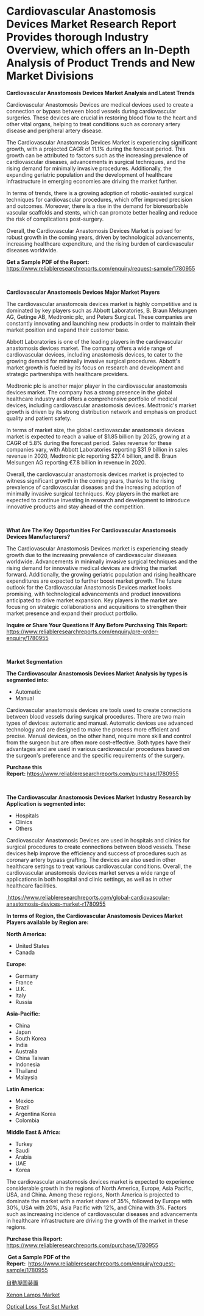 <p><h1>Cardiovascular Anastomosis Devices Market Research Report Provides thorough Industry Overview, which offers an In-Depth Analysis of Product Trends and New Market Divisions</h1></p><p><strong>Cardiovascular Anastomosis Devices Market Analysis and Latest Trends</strong></p>
<p><p>Cardiovascular Anastomosis Devices are medical devices used to create a connection or bypass between blood vessels during cardiovascular surgeries. These devices are crucial in restoring blood flow to the heart and other vital organs, helping to treat conditions such as coronary artery disease and peripheral artery disease.</p><p>The Cardiovascular Anastomosis Devices Market is experiencing significant growth, with a projected CAGR of 11.1% during the forecast period. This growth can be attributed to factors such as the increasing prevalence of cardiovascular diseases, advancements in surgical techniques, and the rising demand for minimally invasive procedures. Additionally, the expanding geriatric population and the development of healthcare infrastructure in emerging economies are driving the market further.</p><p>In terms of trends, there is a growing adoption of robotic-assisted surgical techniques for cardiovascular procedures, which offer improved precision and outcomes. Moreover, there is a rise in the demand for bioresorbable vascular scaffolds and stents, which can promote better healing and reduce the risk of complications post-surgery.</p><p>Overall, the Cardiovascular Anastomosis Devices Market is poised for robust growth in the coming years, driven by technological advancements, increasing healthcare expenditure, and the rising burden of cardiovascular diseases worldwide.</p></p>
<p><strong>Get a Sample PDF of the Report:&nbsp;</strong> <a href="https://www.reliableresearchreports.com/enquiry/request-sample/1780955">https://www.reliableresearchreports.com/enquiry/request-sample/1780955</a></p>
<p>&nbsp;</p>
<p><strong>Cardiovascular Anastomosis Devices Major Market Players</strong></p>
<p><p>The cardiovascular anastomosis devices market is highly competitive and is dominated by key players such as Abbott Laboratories, B. Braun Melsungen AG, Getinge AB, Medtronic plc, and Peters Surgical. These companies are constantly innovating and launching new products in order to maintain their market position and expand their customer base.</p><p>Abbott Laboratories is one of the leading players in the cardiovascular anastomosis devices market. The company offers a wide range of cardiovascular devices, including anastomosis devices, to cater to the growing demand for minimally invasive surgical procedures. Abbott's market growth is fueled by its focus on research and development and strategic partnerships with healthcare providers.</p><p>Medtronic plc is another major player in the cardiovascular anastomosis devices market. The company has a strong presence in the global healthcare industry and offers a comprehensive portfolio of medical devices, including cardiovascular anastomosis devices. Medtronic's market growth is driven by its strong distribution network and emphasis on product quality and patient safety.</p><p>In terms of market size, the global cardiovascular anastomosis devices market is expected to reach a value of $1.85 billion by 2025, growing at a CAGR of 5.8% during the forecast period. Sales revenue for these companies vary, with Abbott Laboratories reporting $31.9 billion in sales revenue in 2020, Medtronic plc reporting $27.4 billion, and B. Braun Melsungen AG reporting €7.8 billion in revenue in 2020.</p><p>Overall, the cardiovascular anastomosis devices market is projected to witness significant growth in the coming years, thanks to the rising prevalence of cardiovascular diseases and the increasing adoption of minimally invasive surgical techniques. Key players in the market are expected to continue investing in research and development to introduce innovative products and stay ahead of the competition.</p></p>
<p>&nbsp;</p>
<p><strong>What Are The Key Opportunities For Cardiovascular Anastomosis Devices Manufacturers?</strong></p>
<p><p>The Cardiovascular Anastomosis Devices market is experiencing steady growth due to the increasing prevalence of cardiovascular diseases worldwide. Advancements in minimally invasive surgical techniques and the rising demand for innovative medical devices are driving the market forward. Additionally, the growing geriatric population and rising healthcare expenditures are expected to further boost market growth. The future outlook for the Cardiovascular Anastomosis Devices market looks promising, with technological advancements and product innovations anticipated to drive market expansion. Key players in the market are focusing on strategic collaborations and acquisitions to strengthen their market presence and expand their product portfolio.</p></p>
<p><strong>Inquire or Share Your Questions If Any Before Purchasing This Report:</strong> <a href="https://www.reliableresearchreports.com/enquiry/pre-order-enquiry/1780955">https://www.reliableresearchreports.com/enquiry/pre-order-enquiry/1780955</a></p>
<p>&nbsp;</p>
<p><strong>Market Segmentation</strong></p>
<p><strong>The Cardiovascular Anastomosis Devices Market Analysis by types is segmented into:</strong></p>
<p><ul><li>Automatic</li><li>Manual</li></ul></p>
<p><p>Cardiovascular anastomosis devices are tools used to create connections between blood vessels during surgical procedures. There are two main types of devices: automatic and manual. Automatic devices use advanced technology and are designed to make the process more efficient and precise. Manual devices, on the other hand, require more skill and control from the surgeon but are often more cost-effective. Both types have their advantages and are used in various cardiovascular procedures based on the surgeon's preference and the specific requirements of the surgery.</p></p>
<p><strong>Purchase this Report:&nbsp;</strong><a href="https://www.reliableresearchreports.com/purchase/1780955">https://www.reliableresearchreports.com/purchase/1780955</a></p>
<p>&nbsp;</p>
<p><strong>The Cardiovascular Anastomosis Devices Market Industry Research by Application is segmented into:</strong></p>
<p><ul><li>Hospitals</li><li>Clinics</li><li>Others</li></ul></p>
<p><p>Cardiovascular Anastomosis Devices are used in hospitals and clinics for surgical procedures to create connections between blood vessels. These devices help improve the efficiency and success of procedures such as coronary artery bypass grafting. The devices are also used in other healthcare settings to treat various cardiovascular conditions. Overall, the cardiovascular anastomosis devices market serves a wide range of applications in both hospital and clinic settings, as well as in other healthcare facilities.</p></p>
<p><a href="https://www.reliableresearchreports.com/global-cardiovascular-anastomosis-devices-market-r1780955">&nbsp;https://www.reliableresearchreports.com/global-cardiovascular-anastomosis-devices-market-r1780955</a></p>
<p><strong>In terms of Region, the Cardiovascular Anastomosis Devices Market Players available by Region are:</strong></p>
<p>
    <p> <strong> North America: </strong>
        <ul>
            <li>United States</li>
            <li>Canada</li>
        </ul>
        </p> 
    <p> <strong> Europe: </strong>
        <ul>
            <li>Germany</li>
            <li>France</li>
            <li>U.K.</li>
            <li>Italy</li>
            <li>Russia</li>
        </ul>
        </p> 
    <p> <strong> Asia-Pacific: </strong>
        <ul>
            <li>China</li>
            <li>Japan</li>
            <li>South Korea</li>
            <li>India</li>
            <li>Australia</li>
            <li>China Taiwan</li>
            <li>Indonesia</li>
            <li>Thailand</li>
            <li>Malaysia</li>
        </ul>
        </p> 
    <p> <strong> Latin America: </strong>
        <ul>
            <li>Mexico</li>
            <li>Brazil</li>
            <li>Argentina Korea</li>
            <li>Colombia</li>
        </ul>
        </p> 
    <p> <strong> Middle East & Africa: </strong>
        <ul>
            <li>Turkey</li>
            <li>Saudi</li>
            <li>Arabia</li>
            <li>UAE</li>
            <li>Korea</li>
        </ul>
    </p>
    </p>
<p><p>The cardiovascular anastomosis devices market is expected to experience considerable growth in the regions of North America, Europe, Asia Pacific, USA, and China. Among these regions, North America is projected to dominate the market with a market share of 35%, followed by Europe with 30%, USA with 20%, Asia Pacific with 12%, and China with 3%. Factors such as increasing incidence of cardiovascular diseases and advancements in healthcare infrastructure are driving the growth of the market in these regions.</p></p>
<p><strong>Purchase this Report: </strong><a href="https://www.reliableresearchreports.com/purchase/1780955">https://www.reliableresearchreports.com/purchase/1780955</a></p>
<p>&nbsp;<strong>Get a Sample PDF of the Report:&nbsp;&nbsp;</strong><a href="https://www.reliableresearchreports.com/enquiry/request-sample/1780955">https://www.reliableresearchreports.com/enquiry/request-sample/1780955</a></p>
<p><strong></strong></p>
<p><p><a href="https://github.com/leigh4852023/Market-Research-Report-List-2/blob/main/3459464127047.md">自動凝固装置</a></p><p><a href="https://medium.com/@clairhane1992/deep-dive-into-the-xenon-lamps-market-itstrends-market-segmentation-and-competitive-analysis-7a1c4e47b064">Xenon Lamps Market</a></p><p><a href="https://medium.com/@scottroberts2661/optical-loss-test-set-market-size-share-analysis-growth-trends-forecasts-2024-2031-538196fc6d93">Optical Loss Test Set Market</a></p></p>